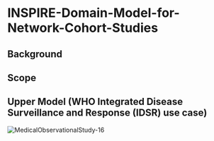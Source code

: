 # INSPIRE-Domain-Model-for-Network-Cohort-Studies
## Background
## Scope
## Upper Model (WHO Integrated Disease Surveillance and Response (IDSR) use case)
![MedicalObservationalStudy-16](https://github.com/jaygee-on-github/INSPIRE-Domain-Model-for-Network-Cohort-Studies/assets/137520893/637ff30d-e048-4888-9318-0ec9281b8221)



